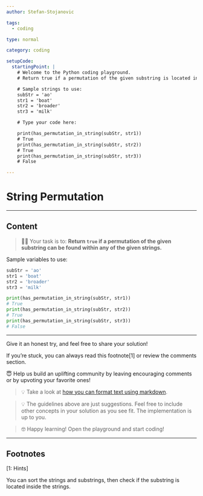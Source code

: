 ```yaml
---
author: Stefan-Stojanovic

tags:
  - coding

type: normal

category: coding

setupCode:
  startingPoint: |
    # Welcome to the Python coding playground.
    # Return true if a permutation of the given substring is located inside the given strings.

    # Sample strings to use:
    subStr = 'ao'
    str1 = 'boat'
    str2 = 'broader'
    str3 = 'milk'

    # Type your code here:

    print(has_permutation_in_string(subStr, str1)) 
    # True
    print(has_permutation_in_string(subStr, str2)) 
    # True
    print(has_permutation_in_string(subStr, str3)) 
    # False

---
```


# String Permutation

---

## Content

> 👩‍💻 Your task is to: **Return `true` if a permutation of the given substring can be found within any of the given strings.**

Sample variables to use:
```python
subStr = 'ao'
str1 = 'boat'
str2 = 'broader'
str3 = 'milk'

print(has_permutation_in_string(subStr, str1)) 
# True
print(has_permutation_in_string(subStr, str2)) 
# True
print(has_permutation_in_string(subStr, str3)) 
# False
```

---

Give it an honest try, and feel free to share your solution!

If you’re stuck, you can always read this footnote[1] or review the comments section.

😇 Help us build an uplifting community by leaving encouraging comments or by upvoting your favorite ones!

> 💡 Take a look at [how you can format text using markdown](https://www.enki.com/glossary/general/markdown-formatting).

> 💡 The guidelines above are just suggestions. Feel free to include other concepts in your solution as you see fit. The implementation is up to you.

> 🤓 Happy learning! Open the playground and start coding!

---

## Footnotes

[1: Hints]

You can sort the strings and substrings, then check if the substring is located inside the strings.
